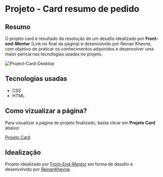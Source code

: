 #  Projeto - Card resumo de pedido

## Resumo

O projeto card é resultado da resolução de um desafio idealizado por <strong>Front-end-Mentor</strong> (Link no final da página) e desenvolvido por Reinan Khevne, com objetivo de praticar os conhecimentos adquiridos e desenvolver uma maior perícia nas tecnologias usadas no projeto.  


<img src="https://raw.githubusercontent.com/ReinanKhevne/Projeto-Card/main/images/projeto-card-desktop-800.png" alt="Project-Card-Desktop">


## Tecnologias usadas

* CSS
* HTML


## Como vizualizar a página?

Para visualizar a página do projeto finalizado, basta clicar em <strong>Projeto Card</strong> abaixo:



<a href="https://reinankhevne.github.io/Projeto-Card/" target="_blank">Projeto Card</a>


## Idealização

Projeto idealizado por <a href="https://frontendmentor.io/">Front-End-Mentor</a> em forma de dasafio e desenvolvido por <a href="https://github.com/ReinanKhevne">ReinanKhevne</a>. 


